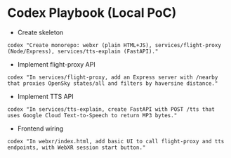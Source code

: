 # Codex Playbook (Local PoC)

- Create skeleton
```
codex "Create monorepo: webxr (plain HTML+JS), services/flight-proxy (Node/Express), services/tts-explain (FastAPI)."
```

- Implement flight-proxy API
```
codex "In services/flight-proxy, add an Express server with /nearby that proxies OpenSky states/all and filters by haversine distance."
```

- Implement TTS API
```
codex "In services/tts-explain, create FastAPI with POST /tts that uses Google Cloud Text-to-Speech to return MP3 bytes."
```

- Frontend wiring
```
codex "In webxr/index.html, add basic UI to call flight-proxy and tts endpoints, with WebXR session start button."
```

